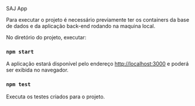 SAJ App

Para executar o projeto é necessário previamente ter os containers da base de dados e da aplicação back-end rodando na maquina local.

No diretório do projeto, executar:

### `npm start`

A aplicação estará disponível pelo endereço [http://localhost:3000](http://localhost:3000) e poderá ser exibida no navegador.

### `npm test`

Executa os testes criados para o projeto.
